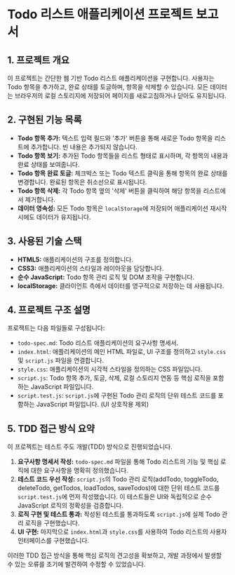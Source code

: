 # Todo 리스트 애플리케이션 프로젝트 보고서

## 1. 프로젝트 개요
이 프로젝트는 간단한 웹 기반 Todo 리스트 애플리케이션을 구현합니다. 사용자는 Todo 항목을 추가하고, 완료 상태를 토글하며, 항목을 삭제할 수 있습니다. 모든 데이터는 브라우저의 로컬 스토리지에 저장되어 페이지를 새로고침하거나 닫아도 유지됩니다.

## 2. 구현된 기능 목록
*   **Todo 항목 추가:** 텍스트 입력 필드와 '추가' 버튼을 통해 새로운 Todo 항목을 리스트에 추가합니다. 빈 내용은 추가되지 않습니다.
*   **Todo 항목 보기:** 추가된 Todo 항목들을 리스트 형태로 표시하며, 각 항목의 내용과 완료 상태를 보여줍니다.
*   **Todo 항목 완료 토글:** 체크박스 또는 Todo 텍스트 클릭을 통해 항목의 완료 상태를 변경합니다. 완료된 항목은 취소선으로 표시됩니다.
*   **Todo 항목 삭제:** 각 Todo 항목 옆의 '삭제' 버튼을 클릭하여 해당 항목을 리스트에서 제거합니다.
*   **데이터 영속성:** 모든 Todo 항목은 `localStorage`에 저장되어 애플리케이션 재시작 시에도 데이터가 유지됩니다.

## 3. 사용된 기술 스택
*   **HTML5:** 애플리케이션의 구조를 정의합니다.
*   **CSS3:** 애플리케이션의 스타일과 레이아웃을 담당합니다.
*   **순수 JavaScript:** Todo 항목 관리 로직 및 DOM 조작을 구현합니다.
*   **localStorage:** 클라이언트 측에서 데이터를 영구적으로 저장하는 데 사용됩니다.

## 4. 프로젝트 구조 설명
프로젝트는 다음 파일들로 구성됩니다:

*   `todo-spec.md`: Todo 리스트 애플리케이션의 요구사항 명세서.
*   `index.html`: 애플리케이션의 메인 HTML 파일로, UI 구조를 정의하고 `style.css` 및 `script.js` 파일을 연결합니다.
*   `style.css`: 애플리케이션의 시각적 스타일을 정의하는 CSS 파일입니다.
*   `script.js`: Todo 항목 추가, 토글, 삭제, 로컬 스토리지 연동 등 핵심 로직을 포함하는 JavaScript 파일입니다.
*   `script.test.js`: `script.js`에 구현된 Todo 관리 로직의 단위 테스트 코드를 포함하는 JavaScript 파일입니다. (UI 상호작용 제외)

## 5. TDD 접근 방식 요약
이 프로젝트는 테스트 주도 개발(TDD) 방식으로 진행되었습니다.
1.  **요구사항 명세서 작성:** `todo-spec.md` 파일을 통해 Todo 리스트의 기능 및 핵심 로직에 대한 요구사항을 명확히 정의했습니다.
2.  **테스트 코드 우선 작성:** `script.js`의 Todo 관리 로직(addTodo, toggleTodo, deleteTodo, getTodos, loadTodos, saveTodos)에 대한 단위 테스트 코드를 `script.test.js`에 먼저 작성했습니다. 이 테스트들은 UI와 독립적으로 순수 JavaScript 로직의 정확성을 검증합니다.
3.  **로직 구현 및 테스트 통과:** 작성된 테스트를 통과하도록 `script.js`에 실제 Todo 관리 로직을 구현했습니다.
4.  **UI 구현:** 마지막으로 `index.html`과 `style.css`를 사용하여 Todo 리스트의 사용자 인터페이스를 구현했습니다.

이러한 TDD 접근 방식을 통해 핵심 로직의 견고성을 확보하고, 개발 과정에서 발생할 수 있는 오류를 조기에 발견하여 수정할 수 있었습니다.
